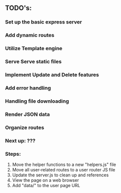 ## TODO's:

### Set up the basic express server
### Add dynamic routes
### Utilize Template engine
### Serve Serve static files
### Implement Update and Delete features 
### Add error handling
### Handling file downloading
### Render JSON data
### Organize routes

### Next up: ???

### Steps: 
1. Move the helper functions to a new "helpers.js" file
2. Move all user-related routes to a user router JS file
3. Update the server.js to clean up and references 
4. View the page on a web browser
5. Add "data/" to the user page URL